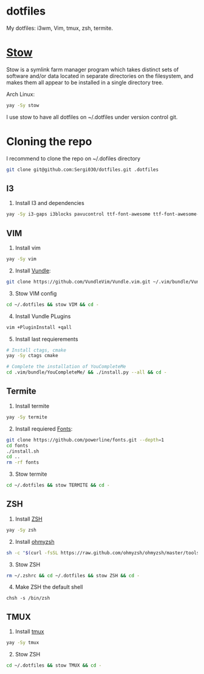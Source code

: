 # dotfiles
My dotfiles: i3wm, Vim, tmux, zsh, termite.

# [Stow](http://www.gnu.org/software/stow/)
Stow is a symlink farm manager program which takes distinct sets of software and/or data located in separate directories on the filesystem, and makes them all appear to be installed in a single directory tree.

Arch Linux:
```bash
yay -Sy stow
```

I  use stow to have all dotfiles on ~/.dotfiles under version control git.

# Cloning the repo
I recommend to clone the repo on ~/.dofiles directory

```bash
git clone git@github.com:Sergi030/dotfiles.git .dotfiles
```
## I3

1. Install I3 and dependencies
```bash
yay -Sy i3-gaps i3blocks pavucontrol ttf-font-awesome ttf-font-awesome-4 alsa-utils flameshot rofi playerctl
```


## VIM

1. Install vim

```bash
yay -Sy vim
```

2. Install [Vundle](https://github.com/VundleVim/Vundle.vim.git):

```bash
git clone https://github.com/VundleVim/Vundle.vim.git ~/.vim/bundle/Vundle.vim
```

3. Stow VIM config

```bash
cd ~/.dotfiles && stow VIM && cd -
```

4. Install Vundle PLugins

```bash
vim +PluginInstall +qall
```

5. Install last requierements

```bash
# Install ctags, cmake
yay -Sy ctags cmake

# Complete the installation of YouCompleteMe
cd .vim/bundle/YouCompleteMe/ && ./install.py --all && cd -

```
## Termite

1. Install termite

```bash
yay -Sy termite
```

2. Install requiered [Fonts](https://github.com/powerline/fonts):

```bash
git clone https://github.com/powerline/fonts.git --depth=1
cd fonts
./install.sh
cd ..
rm -rf fonts
```

3. Stow termite

```bash
cd ~/.dotfiles && stow TERMITE && cd -
```

## ZSH
1. Install [ZSH](https://www.zsh.org/)

```bash
yay -Sy zsh
```

2. Install [ohmyzsh](https://ohmyz.sh/)

```bash
sh -c "$(curl -fsSL https://raw.github.com/ohmyzsh/ohmyzsh/master/tools/install.sh)"
```

3. Stow ZSH

```bash
rm ~/.zshrc && cd ~/.dotfiles && stow ZSH && cd -
```

4. Make ZSH the default shell
```
chsh -s /bin/zsh
```

## TMUX
1. Install [tmux](https://github.com/tmux/tmux)

```bash
yay -Sy tmux
```

2. Stow ZSH

```bash
cd ~/.dotfiles && stow TMUX && cd -
```


